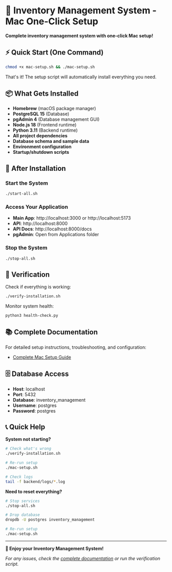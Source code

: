 # 🚀 Inventory Management System - Mac One-Click Setup

**Complete inventory management system with one-click Mac setup!**

## ⚡ Quick Start (One Command)

```bash
chmod +x mac-setup.sh && ./mac-setup.sh
```

That's it! The setup script will automatically install everything you need.

## 📦 What Gets Installed

- **Homebrew** (macOS package manager)
- **PostgreSQL 15** (Database)
- **pgAdmin 4** (Database management GUI)
- **Node.js 18** (Frontend runtime)
- **Python 3.11** (Backend runtime)
- **All project dependencies**
- **Database schema and sample data**
- **Environment configuration**
- **Startup/shutdown scripts**

## 🎯 After Installation

### Start the System
```bash
./start-all.sh
```

### Access Your Application
- **Main App**: http://localhost:3000 or http://localhost:5173
- **API**: http://localhost:8000
- **API Docs**: http://localhost:8000/docs
- **pgAdmin**: Open from Applications folder

### Stop the System
```bash
./stop-all.sh
```

## 🔧 Verification

Check if everything is working:
```bash
./verify-installation.sh
```

Monitor system health:
```bash
python3 health-check.py
```

## 📚 Complete Documentation

For detailed setup instructions, troubleshooting, and configuration:
- [Complete Mac Setup Guide](MAC_SETUP_GUIDE.md)

## 🗄️ Database Access

- **Host**: localhost
- **Port**: 5432
- **Database**: inventory_management
- **Username**: postgres
- **Password**: postgres

## 📞 Quick Help

**System not starting?**
```bash
# Check what's wrong
./verify-installation.sh

# Re-run setup
./mac-setup.sh

# Check logs
tail -f backend/logs/*.log
```

**Need to reset everything?**
```bash
# Stop services
./stop-all.sh

# Drop database
dropdb -U postgres inventory_management

# Re-run setup
./mac-setup.sh
```

---

**🎉 Enjoy your Inventory Management System!**

*For any issues, check the [complete documentation](MAC_SETUP_GUIDE.md) or run the verification script.*